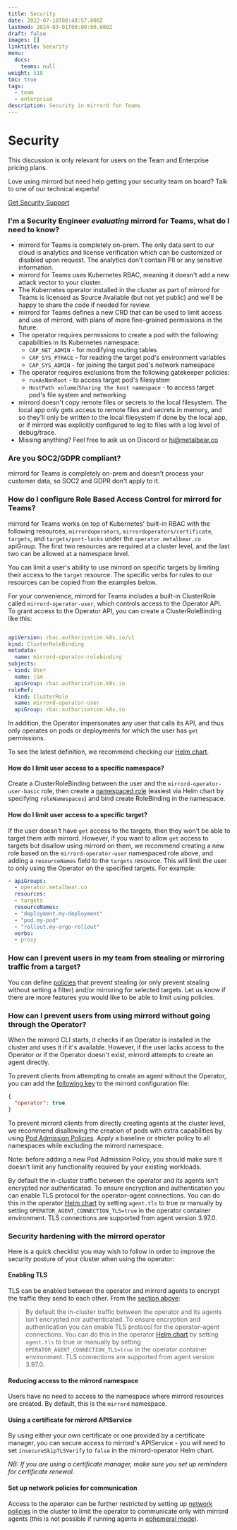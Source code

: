 ```yaml
---
title: Security
date: 2022-07-10T08:48:57.000Z
lastmod: 2024-03-01T00:00:00.000Z
draft: false
images: []
linktitle: Security
menu:
  docs:
    teams: null
weight: 510
toc: true
tags:
  - team
  - enterprise
description: Security in mirrord for Teams
---
```


# Security

This discussion is only relevant for users on the Team and Enterprise pricing plans.

Love using mirrord but need help getting your security team on board? Talk to one of our technical experts!

<a href="https://metalbear.co/mirrord/demo/" class="button primary">Get Security Support</a>

### I'm a Security Engineer _evaluating_ mirrord for Teams, what do I need to know?

* mirrord for Teams is completely on-prem. The only data sent to our cloud is analytics and license verification which can be customized or disabled upon request. The analytics don't contain PII or any sensitive information.
* mirrord for Teams uses Kubernetes RBAC, meaning it doesn't add a new attack vector to your cluster.
* The Kubernetes operator installed in the cluster as part of mirrord for Teams is licensed as Source Available (but not yet public) and we'll be happy to share the code if needed for review.
* mirrord for Teams defines a new CRD that can be used to limit access and use of mirrord, with plans of more fine-grained permissions in the future.
* The operator requires permissions to create a pod with the following capabilities in its Kubernetes namespace:
  * `CAP_NET_ADMIN` - for modifying routing tables
  * `CAP_SYS_PTRACE` - for reading the target pod's environment variables
  * `CAP_SYS_ADMIN` - for joining the target pod's network namespace
* The operator requires exclusions from the following gatekeeper policies:
  * `runAsNonRoot` - to access target pod's filesystem
  * `HostPath volume`/`Sharing the host namespace` - to access target pod's file system and networking
* mirrord doesn't copy remote files or secrets to the local filesystem. The local app only gets access to remote files and secrets in memory, and so they'll only be written to the local filesystem if done by the local app, or if mirrord was explicitly configured to log to files with a log level of debug/trace.
* Missing anything? Feel free to ask us on Discord or hi@metalbear.co

### Are you SOC2/GDPR compliant?

mirrord for Teams is completely on-prem and doesn't process your customer data, so SOC2 and GDPR don't apply to it.

### How do I configure Role Based Access Control for mirrord for Teams?

mirrord for Teams works on top of Kubernetes' built-in RBAC with the following resources, `mirrordoperators`, `mirrordoperators/certificate`, `targets`, and `targets/port-locks` under the `operator.metalbear.co` apiGroup. The first two resources are required at a cluster level, and the last two can be allowed at a namespace level.

You can limit a user's ability to use mirrord on specific targets by limiting their access to the `target` resource. The specific verbs for rules to our resources can be copied from the examples below.

For your convenience, mirrord for Teams includes a built-in ClusterRole called `mirrord-operator-user`, which controls access to the Operator API. To grant access to the Operator API, you can create a ClusterRoleBinding like this:

```yaml

apiVersion: rbac.authorization.k8s.io/v1
kind: ClusterRoleBinding
metadata:
  name: mirrord-operator-rolebinding
subjects:
- kind: User
  name: jim
  apiGroup: rbac.authorization.k8s.io
roleRef:
  kind: ClusterRole
  name: mirrord-operator-user
  apiGroup: rbac.authorization.k8s.io
```

In addition, the Operator impersonates any user that calls its API, and thus only operates on pods or deployments for which the user has `get` permissions.

To see the latest definition, we recommend checking our [Helm chart](https://github.com/metalbear-co/charts/blob/main/mirrord-operator/templates/cluster-role.yaml).

#### How do I limit user access to a specific namespace?

Create a ClusterRoleBinding between the user and the `mirrord-operator-user-basic` role, then create a [namespaced role](https://github.com/metalbear-co/charts/blob/main/mirrord-operator/templates/namespaced-role.yaml) (easiest via Helm chart by specifying `roleNamespaces`) and bind create RoleBinding in the namespace.

#### How do I limit user access to a specific target?

If the user doesn't have `get` access to the targets, then they won't be able to target them with mirrord. However, if you want to allow `get` access to targets but disallow using mirrord on them, we recommend creating a new role based on the `mirrord-operator-user` namespaced role above, and adding a `resourceNames` field to the `targets` resource. This will limit the user to only using the Operator on the specified targets. For example:

```yaml
- apiGroups:
  - operator.metalbear.co
  resources:
  - targets
  resourceNames:
  - "deployment.my-deployment"
  - "pod.my-pod"
  - "rollout.my-argo-rollout"
  verbs:
  - proxy
```

### How can I prevent users in my team from stealing or mirroring traffic from a target?

You can define [policies](policies.md) that prevent stealing (or only prevent stealing without setting a filter) and/or mirroring for selected targets. Let us know if there are more features you would like to be able to limit using policies.

### How can I prevent users from using mirrord without going through the Operator?

When the mirrord CLI starts, it checks if an Operator is installed in the cluster and uses it if it's available. However, if the user lacks access to the Operator or if the Operator doesn't exist, mirrord attempts to create an agent directly.

To prevent clients from attempting to create an agent without the Operator, you can add the [following key](../reference/configuration.md#operator) to the mirrord configuration file:

```json
{
  "operator": true
}
```

To prevent mirrord clients from directly creating agents at the cluster level, we recommend disallowing the creation of pods with extra capabilities by using [Pod Admission Policies](https://kubernetes.io/tasks/configure-pod-container/enforce-standards-namespace-labels/). Apply a baseline or stricter policy to all namespaces while excluding the mirrord namespace.

Note: before adding a new Pod Admission Policy, you should make sure it doesn't limit any functionality required by your existing workloads.

By default the in-cluster traffic between the operator and its agents isn't encrypted nor authenticated. To ensure encryption and authentication you can enable TLS protocol for the operator–agent connections. You can do this in the operator [Helm chart](https://github.com/metalbear-co/charts/blob/main/mirrord-operator/values.yaml) by setting `agent.tls` to true or manually by setting `OPERATOR_AGENT_CONNECTION_TLS=true` in the operator container environment. TLS connections are supported from agent version 3.97.0.

### Security hardening with the mirrord operator

Here is a quick checklist you may wish to follow in order to improve the security posture of your cluster when using the operator:

#### Enabling TLS

TLS can be enabled between the operator and mirrord agents to encrypt the traffic they send to each other. From the [section above](security.md#how-can-i-prevent-users-from-using-mirrord-without-going-through-the-operator):

> By default the in-cluster traffic between the operator and its agents isn’t encrypted nor authenticated. To ensure encryption and authentication you can enable TLS protocol for the operator–agent connections. You can do this in the operator [Helm chart](https://github.com/metalbear-co/charts/blob/main/mirrord-operator/values.yaml) by setting `agent.tls` to true or manually by setting `OPERATOR_AGENT_CONNECTION_TLS=true` in the operator container environment. TLS connections are supported from agent version 3.97.0.

#### Reducing access to the mirrord namespace

Users have no need to access to the namespace where mirrord resources are created. By default, this is the `mirrord` namespace.

#### Using a certificate for mirrord APIService

By using either your own certificate or one provided by a certificate manager, you can secure access to mirrord's APIService - you will need to set `insecureSkipTLSVerify` to `false` in the mirrord-operator Helm chart.

_NB: If you are using a certificate manager, make sure you set up reminders for certificate renewal._

#### Set up network policies for communication

Access to the operator can be further restricted by setting up [network policies](https://kubernetes.io/concepts/services-networking/network-policies/) in the cluster to limit the operator to communicate only with mirrord agents (this is not possible if running agents in [ephemeral mode](../reference/configuration.md#agent.ephemeral)).
